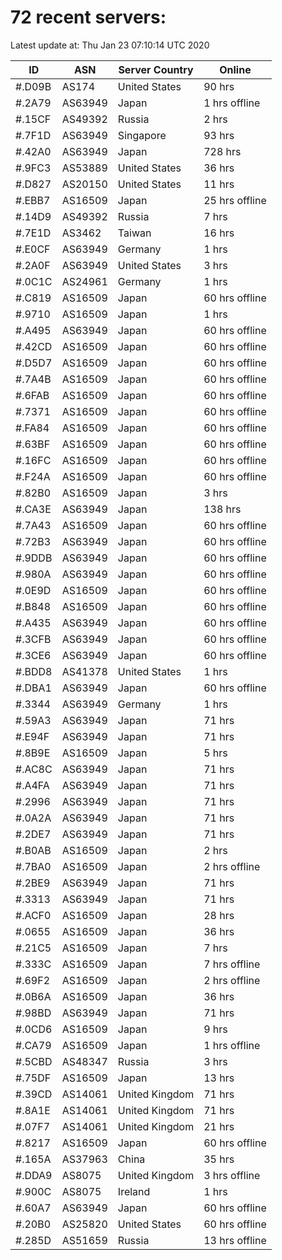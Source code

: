 # 72 recent servers:

Latest update at: Thu Jan 23 07:10:14 UTC 2020

| ID | ASN | Server Country | Online |
| -- | --- | -------------- | ------ |
| #.D09B | AS174 | United States | 90 hrs |
| #.2A79 | AS63949 | Japan | 1 hrs offline |
| #.15CF | AS49392 | Russia | 2 hrs |
| #.7F1D | AS63949 | Singapore | 93 hrs |
| #.42A0 | AS63949 | Japan | 728 hrs |
| #.9FC3 | AS53889 | United States | 36 hrs |
| #.D827 | AS20150 | United States | 11 hrs |
| #.EBB7 | AS16509 | Japan | 25 hrs offline |
| #.14D9 | AS49392 | Russia | 7 hrs |
| #.7E1D | AS3462 | Taiwan | 16 hrs |
| #.E0CF | AS63949 | Germany | 1 hrs |
| #.2A0F | AS63949 | United States | 3 hrs |
| #.0C1C | AS24961 | Germany | 1 hrs |
| #.C819 | AS16509 | Japan | 60 hrs offline |
| #.9710 | AS16509 | Japan | 1 hrs |
| #.A495 | AS63949 | Japan | 60 hrs offline |
| #.42CD | AS16509 | Japan | 60 hrs offline |
| #.D5D7 | AS16509 | Japan | 60 hrs offline |
| #.7A4B | AS16509 | Japan | 60 hrs offline |
| #.6FAB | AS16509 | Japan | 60 hrs offline |
| #.7371 | AS16509 | Japan | 60 hrs offline |
| #.FA84 | AS16509 | Japan | 60 hrs offline |
| #.63BF | AS16509 | Japan | 60 hrs offline |
| #.16FC | AS16509 | Japan | 60 hrs offline |
| #.F24A | AS16509 | Japan | 60 hrs offline |
| #.82B0 | AS16509 | Japan | 3 hrs |
| #.CA3E | AS63949 | Japan | 138 hrs |
| #.7A43 | AS16509 | Japan | 60 hrs offline |
| #.72B3 | AS63949 | Japan | 60 hrs offline |
| #.9DDB | AS63949 | Japan | 60 hrs offline |
| #.980A | AS63949 | Japan | 60 hrs offline |
| #.0E9D | AS16509 | Japan | 60 hrs offline |
| #.B848 | AS16509 | Japan | 60 hrs offline |
| #.A435 | AS63949 | Japan | 60 hrs offline |
| #.3CFB | AS63949 | Japan | 60 hrs offline |
| #.3CE6 | AS63949 | Japan | 60 hrs offline |
| #.BDD8 | AS41378 | United States | 1 hrs |
| #.DBA1 | AS63949 | Japan | 60 hrs offline |
| #.3344 | AS63949 | Germany | 1 hrs |
| #.59A3 | AS63949 | Japan | 71 hrs |
| #.E94F | AS63949 | Japan | 71 hrs |
| #.8B9E | AS16509 | Japan | 5 hrs |
| #.AC8C | AS63949 | Japan | 71 hrs |
| #.A4FA | AS63949 | Japan | 71 hrs |
| #.2996 | AS63949 | Japan | 71 hrs |
| #.0A2A | AS63949 | Japan | 71 hrs |
| #.2DE7 | AS63949 | Japan | 71 hrs |
| #.B0AB | AS16509 | Japan | 2 hrs |
| #.7BA0 | AS16509 | Japan | 2 hrs offline |
| #.2BE9 | AS63949 | Japan | 71 hrs |
| #.3313 | AS63949 | Japan | 71 hrs |
| #.ACF0 | AS16509 | Japan | 28 hrs |
| #.0655 | AS16509 | Japan | 36 hrs |
| #.21C5 | AS16509 | Japan | 7 hrs |
| #.333C | AS16509 | Japan | 7 hrs offline |
| #.69F2 | AS16509 | Japan | 2 hrs offline |
| #.0B6A | AS16509 | Japan | 36 hrs |
| #.98BD | AS63949 | Japan | 71 hrs |
| #.0CD6 | AS16509 | Japan | 9 hrs |
| #.CA79 | AS16509 | Japan | 1 hrs offline |
| #.5CBD | AS48347 | Russia | 3 hrs |
| #.75DF | AS16509 | Japan | 13 hrs |
| #.39CD | AS14061 | United Kingdom | 71 hrs |
| #.8A1E | AS14061 | United Kingdom | 71 hrs |
| #.07F7 | AS14061 | United Kingdom | 21 hrs |
| #.8217 | AS16509 | Japan | 60 hrs offline |
| #.165A | AS37963 | China | 35 hrs |
| #.DDA9 | AS8075 | United Kingdom | 3 hrs offline |
| #.900C | AS8075 | Ireland | 1 hrs |
| #.60A7 | AS63949 | Japan | 60 hrs offline |
| #.20B0 | AS25820 | United States | 60 hrs offline |
| #.285D | AS51659 | Russia | 13 hrs offline |

